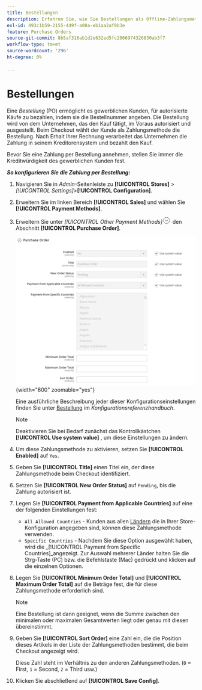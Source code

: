 ```yaml
---
title: Bestellungen
description: Erfahren Sie, wie Sie Bestellungen als Offline-Zahlungsmethode in Ihrem Geschäft einrichten.
exl-id: 493c1b59-2155-449f-a08a-eb1aa2af9b3e
feature: Purchase Orders
source-git-commit: 8b5af316ab1d2e632ed5fc2066974326830ab3f7
workflow-type: tm+mt
source-wordcount: '296'
ht-degree: 0%

---
```


# Bestellungen

Eine _Bestellung_ (PO) ermöglicht es gewerblichen Kunden, für autorisierte Käufe zu bezahlen, indem sie die Bestellnummer angeben. Die Bestellung wird von dem Unternehmen, das den Kauf tätigt, im Voraus autorisiert und ausgestellt. Beim Checkout wählt der Kunde als Zahlungsmethode die Bestellung. Nach Erhalt Ihrer Rechnung verarbeitet das Unternehmen die Zahlung in seinem Kreditorensystem und bezahlt den Kauf.

Bevor Sie eine Zahlung per Bestellung annehmen, stellen Sie immer die Kreditwürdigkeit des gewerblichen Kunden fest.

**_So konfigurieren Sie die Zahlung per Bestellung:_**

1. Navigieren Sie in _Admin_-Seitenleiste zu **[!UICONTROL Stores]** > _[!UICONTROL Settings]_>**[!UICONTROL Configuration]**.

1. Erweitern Sie im linken Bereich **[!UICONTROL Sales]** und wählen Sie **[!UICONTROL Payment Methods]**.

1. Erweitern Sie unter _[!UICONTROL Other Payment Methods]_![Erweiterungsauswahl](../assets/icon-display-expand.png) den Abschnitt **[!UICONTROL Purchase Order]**.

   ![Bestellung](../configuration-reference/sales/assets/payment-methods-purchase-order.png){width="600" zoomable="yes"}

   Eine ausführliche Beschreibung jeder dieser Konfigurationseinstellungen finden Sie unter [Bestellung](../configuration-reference/sales/payment-methods.md#purchase-order) im _Konfigurationsreferenzhandbuch_.

   >[!NOTE]
   >
   >Deaktivieren Sie bei Bedarf zunächst das Kontrollkästchen **[!UICONTROL Use system value]** , um diese Einstellungen zu ändern.

1. Um diese Zahlungsmethode zu aktivieren, setzen Sie **[!UICONTROL Enabled]** auf `Yes`.

1. Geben Sie **[!UICONTROL Title]** einen Titel ein, der diese Zahlungsmethode beim Checkout identifiziert.

1. Setzen Sie **[!UICONTROL New Order Status]** auf `Pending`, bis die Zahlung autorisiert ist.

1. Legen Sie **[!UICONTROL Payment from Applicable Countries]** auf eine der folgenden Einstellungen fest:

   - `All Allowed Countries` - Kunden aus allen [Ländern](../getting-started/store-details.md#country-options) die in Ihrer Store-Konfiguration angegeben sind, können diese Zahlungsmethode verwenden.
   - `Specific Countries` - Nachdem Sie diese Option ausgewählt haben, wird die _[!UICONTROL Payment from Specific Countries]_angezeigt. Zur Auswahl mehrerer Länder halten Sie die Strg-Taste (PC) bzw. die Befehlstaste (Mac) gedrückt und klicken auf die einzelnen Optionen.

1. Legen Sie **[!UICONTROL Minimum Order Total]** und **[!UICONTROL Maximum Order Total]** auf die Beträge fest, die für diese Zahlungsmethode erforderlich sind.

   >[!NOTE]
   >
   >Eine Bestellung ist dann geeignet, wenn die Summe zwischen den minimalen oder maximalen Gesamtwerten liegt oder genau mit diesen übereinstimmt.

1. Geben Sie **[!UICONTROL Sort Order]** eine Zahl ein, die die Position dieses Artikels in der Liste der Zahlungsmethoden bestimmt, die beim Checkout angezeigt wird.

   Diese Zahl steht im Verhältnis zu den anderen Zahlungsmethoden. (`0` = First, `1` = Second, `2` = Third usw.)

1. Klicken Sie abschließend auf **[!UICONTROL Save Config]**.
